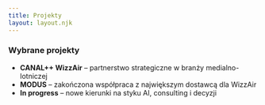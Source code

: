 ```yaml
---
title: Projekty
layout: layout.njk
---
```

<h3>Wybrane projekty</h3>
<ul>
  <li><strong>CANAL++ WizzAir</strong> – partnerstwo strategiczne w branży medialno-lotniczej</li>
  <li><strong>MODUS</strong> – zakończona współpraca z największym dostawcą dla WizzAir</li>
  <li><strong>In progress</strong> – nowe kierunki na styku AI, consulting i decyzji</li>
</ul>
